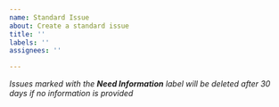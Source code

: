 ```yaml
---
name: Standard Issue
about: Create a standard issue
title: ''
labels: ''
assignees: ''

---
```


*Issues marked with the **Need Information** label will be deleted after 30 days if no information is provided*
